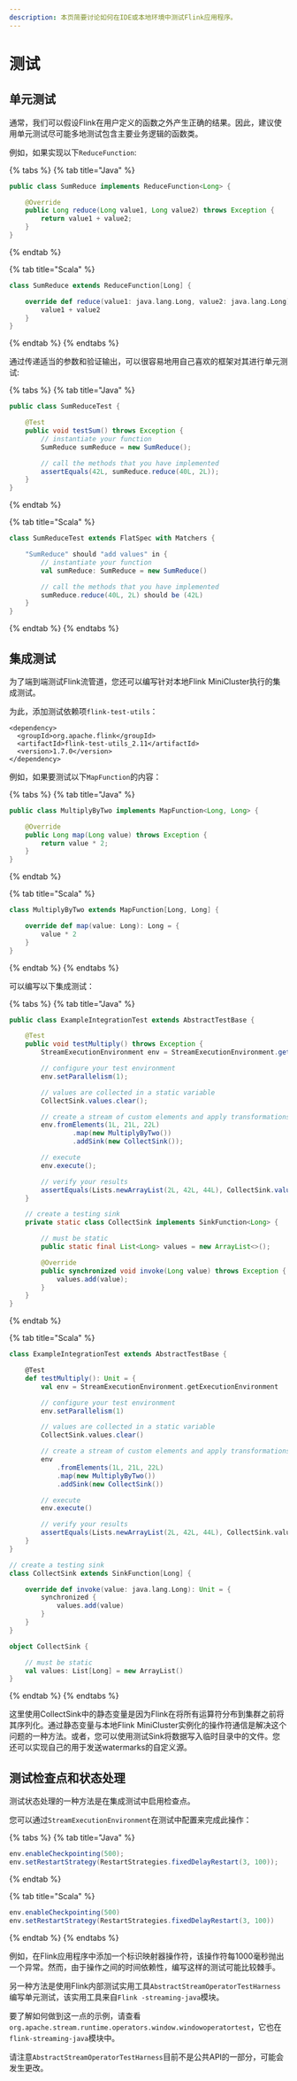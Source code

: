 ```yaml
---
description: 本页简要讨论如何在IDE或本地环境中测试Flink应用程序。
---
```


# 测试

## 单元测试

通常，我们可以假设Flink在用户定义的函数之外产生正确的结果。因此，建议使用单元测试尽可能多地测试包含主要业务逻辑的函数类。

例如，如果实现以下`ReduceFunction`:

{% tabs %}
{% tab title="Java" %}
```java
public class SumReduce implements ReduceFunction<Long> {

    @Override
    public Long reduce(Long value1, Long value2) throws Exception {
        return value1 + value2;
    }
}
```
{% endtab %}

{% tab title="Scala" %}
```scala
class SumReduce extends ReduceFunction[Long] {

    override def reduce(value1: java.lang.Long, value2: java.lang.Long): java.lang.Long = {
        value1 + value2
    }
}
```
{% endtab %}
{% endtabs %}

通过传递适当的参数和验证输出，可以很容易地用自己喜欢的框架对其进行单元测试:

{% tabs %}
{% tab title="Java" %}
```java
public class SumReduceTest {

    @Test
    public void testSum() throws Exception {
        // instantiate your function
        SumReduce sumReduce = new SumReduce();

        // call the methods that you have implemented
        assertEquals(42L, sumReduce.reduce(40L, 2L));
    }
}
```
{% endtab %}

{% tab title="Scala" %}
```scala
class SumReduceTest extends FlatSpec with Matchers {

    "SumReduce" should "add values" in {
        // instantiate your function
        val sumReduce: SumReduce = new SumReduce()

        // call the methods that you have implemented
        sumReduce.reduce(40L, 2L) should be (42L)
    }
}
```
{% endtab %}
{% endtabs %}

## 集成测试

为了端到端测试Flink流管道，您还可以编写针对本地Flink MiniCluster执行的集成测试。

为此，添加测试依赖项`flink-test-utils`：

```markup
<dependency>
  <groupId>org.apache.flink</groupId>
  <artifactId>flink-test-utils_2.11</artifactId>
  <version>1.7.0</version>
</dependency>
```

例如，如果要测试以下`MapFunction`的内容：

{% tabs %}
{% tab title="Java" %}
```java
public class MultiplyByTwo implements MapFunction<Long, Long> {

    @Override
    public Long map(Long value) throws Exception {
        return value * 2;
    }
}
```
{% endtab %}

{% tab title="Scala" %}
```scala
class MultiplyByTwo extends MapFunction[Long, Long] {

    override def map(value: Long): Long = {
        value * 2
    }
}
```
{% endtab %}
{% endtabs %}

可以编写以下集成测试：

{% tabs %}
{% tab title="Java" %}
```java
public class ExampleIntegrationTest extends AbstractTestBase {

    @Test
    public void testMultiply() throws Exception {
        StreamExecutionEnvironment env = StreamExecutionEnvironment.getExecutionEnvironment();

        // configure your test environment
        env.setParallelism(1);

        // values are collected in a static variable
        CollectSink.values.clear();

        // create a stream of custom elements and apply transformations
        env.fromElements(1L, 21L, 22L)
                .map(new MultiplyByTwo())
                .addSink(new CollectSink());

        // execute
        env.execute();

        // verify your results
        assertEquals(Lists.newArrayList(2L, 42L, 44L), CollectSink.values);
    }

    // create a testing sink
    private static class CollectSink implements SinkFunction<Long> {

        // must be static
        public static final List<Long> values = new ArrayList<>();

        @Override
        public synchronized void invoke(Long value) throws Exception {
            values.add(value);
        }
    }
}
```
{% endtab %}

{% tab title="Scala" %}
```scala
class ExampleIntegrationTest extends AbstractTestBase {

    @Test
    def testMultiply(): Unit = {
        val env = StreamExecutionEnvironment.getExecutionEnvironment

        // configure your test environment
        env.setParallelism(1)

        // values are collected in a static variable
        CollectSink.values.clear()

        // create a stream of custom elements and apply transformations
        env
            .fromElements(1L, 21L, 22L)
            .map(new MultiplyByTwo())
            .addSink(new CollectSink())

        // execute
        env.execute()

        // verify your results
        assertEquals(Lists.newArrayList(2L, 42L, 44L), CollectSink.values)
    }
}    

// create a testing sink
class CollectSink extends SinkFunction[Long] {

    override def invoke(value: java.lang.Long): Unit = {
        synchronized {
            values.add(value)
        }
    }
}

object CollectSink {

    // must be static
    val values: List[Long] = new ArrayList()
}
```
{% endtab %}
{% endtabs %}

这里使用CollectSink中的静态变量是因为Flink在将所有运算符分布到集群之前将其序列化。通过静态变量与本地Flink MiniCluster实例化的操作符通信是解决这个问题的一种方法。或者，您可以使用测试Sink将数据写入临时目录中的文件。您还可以实现自己的用于发送watermarks的自定义源。

## 测试检查点和状态处理

测试状态处理的一种方法是在集成测试中启用检查点。

您可以通过`StreamExecutionEnvironment`在测试中配置来完成此操作：

{% tabs %}
{% tab title="Java" %}
```java
env.enableCheckpointing(500);
env.setRestartStrategy(RestartStrategies.fixedDelayRestart(3, 100));
```
{% endtab %}

{% tab title="Scala" %}
```scala
env.enableCheckpointing(500)
env.setRestartStrategy(RestartStrategies.fixedDelayRestart(3, 100))
```
{% endtab %}
{% endtabs %}

例如，在Flink应用程序中添加一个标识映射器操作符，该操作符每1000毫秒抛出一个异常。然而，由于操作之间的时间依赖性，编写这样的测试可能比较棘手。

另一种方法是使用Flink内部测试实用工具`AbstractStreamOperatorTestHarness`编写单元测试，该实用工具来自`Flink -streaming-java`模块。

要了解如何做到这一点的示例，请查看`org.apache.stream.runtime.operators.window.windowoperatortest`，它也在`flink-streaming-java`模块中。

请注意`AbstractStreamOperatorTestHarness`目前不是公共API的一部分，可能会发生更改。  


